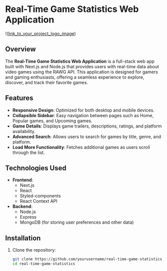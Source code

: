 # Real-Time Game Statistics Web Application

!([link_to_your_project_logo_image](https://drive.google.com/file/d/1a06x3mIJE-6zRzMDfzJHTbsXvamtsNh_/view)) <!-- Replace with the actual logo image link -->
 
## Overview
The **Real-Time Game Statistics Web Application** is a full-stack web app built with Next.js and Node.js that provides users with real-time data about video games using the RAWG API. This application is designed for gamers and gaming enthusiasts, offering a seamless experience to explore, discover, and track their favorite games.

## Features
- **Responsive Design**: Optimized for both desktop and mobile devices.
- **Collapsible Sidebar**: Easy navigation between pages such as Home, Popular games, and Upcoming games.
- **Game Details**: Displays game trailers, descriptions, ratings, and platform availability.
- **Advanced Search**: Allows users to search for games by title, genre, and platform.
- **Load More Functionality**: Fetches additional games as users scroll through the list.

## Technologies Used
- **Frontend**: 
  - Next.js
  - React
  - Styled-components
  - React Context API
- **Backend**: 
  - Node.js
  - Express 
  - MongoDB (for storing user preferences and other data)

## Installation
1. Clone the repository:
   ```bash
   git clone https://github.com/yourusername/real-time-game-statistics.git
   cd real-time-game-statistics
